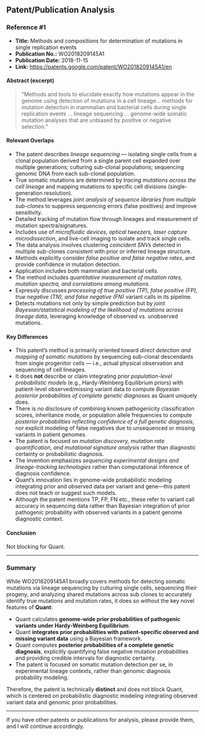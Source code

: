 ## Patent/Publication Analysis

### Reference #1

- **Title:** Methods and compositions for determination of mutations in single replication events
- **Publication No.:** WO2018209145A1
- **Publication Date:** 2018-11-15
- **Link:** https://patents.google.com/patent/WO2018209145A1/en

#### Abstract (excerpt)

> "Methods and tools to elucidate exactly how mutations appear in the genome using detection of mutations in a cell lineage... methods for mutation detection in mammalian and bacterial cells during single replication events ... lineage sequencing ... genome-wide somatic mutation analyses that are unbiased by positive or negative selection."

#### Relevant Overlaps

- The patent describes *lineage sequencing* — isolating single cells from a clonal population derived from a single parent cell expanded over multiple generations; culturing sub-clonal populations; sequencing genomic DNA from each sub-clonal population.
- True somatic mutations are determined by *tracing mutations across the cell lineage* and mapping mutations to specific cell divisions (single-generation resolution).
- The method leverages *joint analysis of sequence libraries from multiple sub-clones* to suppress sequencing errors (false positives) and improve sensitivity.
- Detailed tracking of mutation flow through lineages and measurement of mutation spectra/signatures.
- Includes use of *microfluidic devices, optical tweezers, laser capture microdissection*, and live-cell imaging to isolate and track single cells.
- The data analysis involves clustering *coincident SNVs* detected in multiple sub-clones consistent with prior or inferred lineage structure.
- Methods explicitly consider *false positive and false negative rates*, and provide confidence in mutation detection.
- Application includes both mammalian and bacterial cells.
- The method includes *quantitative measurement of mutation rates, mutation spectra, and correlations among mutations*.
- Expressly discusses *processing of true positive (TP), false positive (FP), true negative (TN), and false negative (FN)* variant calls in its pipeline.
- Detects mutations not only by simple prediction but by *joint Bayesian/statistical modeling of the likelihood of mutations across lineage data*, leveraging knowledge of observed vs. unobserved mutations.

#### Key Differences

- This patent’s method is primarily oriented toward *direct detection and mapping of somatic mutations* by sequencing sub-clonal descendants from single progenitor cells — i.e., actual physical observation and sequencing of cell lineages.
- It does **not** describe or claim integrating *prior population-level probabilistic models* (e.g., Hardy-Weinberg Equilibrium priors) with patient-level observed/missing variant data to compute *Bayesian posterior probabilities of complete genetic diagnoses* as Quant uniquely does.
- There is no disclosure of combining known pathogenicity classification scores, inheritance mode, or population allele frequencies to compute *posterior probabilities reflecting confidence of a full genetic diagnosis*, nor explicit modeling of false negatives due to unsequenced or missing variants in patient genomes.
- The patent is focused on *mutation discovery, mutation rate quantification, and mutational signature analysis* rather than diagnostic certainty or probabilistic diagnosis.
- The invention emphasizes *sequencing experimental designs and lineage-tracking technologies* rather than computational inference of diagnosis confidence.
- Quant’s innovation lies in genome-wide probabilistic modeling integrating prior and observed data per variant and gene—this patent does not teach or suggest such models.
- Although the patent mentions TP, FP, FN etc., these refer to variant call accuracy in sequencing data rather than Bayesian integration of prior pathogenic probability with observed variants in a patient genome diagnostic context.

#### Conclusion

Not blocking for Quant.

---

### Summary

While WO2018209145A1 broadly covers methods for detecting somatic mutations via lineage sequencing by culturing single cells, sequencing their progeny, and analyzing shared mutations across sub clones to accurately identify true mutations and mutation rates, it does so without the key novel features of **Quant**:

- Quant calculates **genome-wide prior probabilities of pathogenic variants under Hardy-Weinberg Equilibrium**.
- Quant **integrates prior probabilities with patient-specific observed and missing variant data** using a Bayesian framework.
- Quant computes **posterior probabilities of a complete genetic diagnosis**, explicitly quantifying false negative mutation probabilities and providing credible intervals for diagnostic certainty.
- The patent is focused on somatic mutation detection per se, in experimental lineage contexts, rather than genomic diagnosis probability modeling.

Therefore, the patent is technically **distinct** and does not block Quant, which is centered on probabilistic diagnostic modeling integrating observed variant data and genomic prior probabilities.

---

If you have other patents or publications for analysis, please provide them, and I will continue accordingly.
